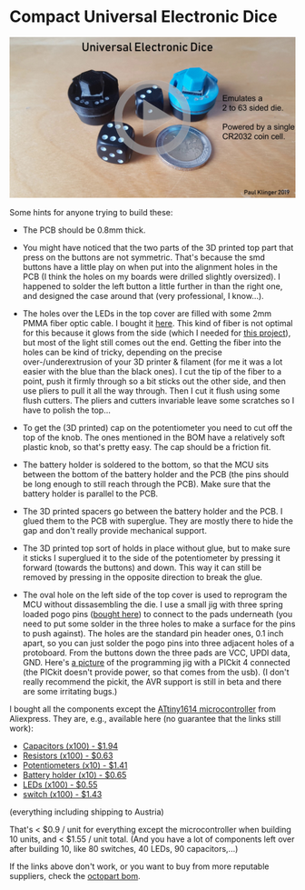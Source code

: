 # Compact Universal Electronic Dice


[![](video_link_image.jpg)](https://youtu.be/G88BLo7Vowo "Project video")

Some hints for anyone trying to build these:

- The PCB should be 0.8mm thick.

- You might have noticed that the two parts of the 3D printed top part that press on the buttons are not symmetric. That's because the smd buttons have a little play on when put into the alignment holes in the PCB (I think the holes on my boards were drilled slightly oversized). I happened to solder the left button a little further in than the right one, and designed the case around that (very professional, I know...).

- The holes over the LEDs in the top cover are filled with some 2mm PMMA fiber optic cable. I bought it [here](https://www.aliexpress.com/item/5mX-Transparent-side-glow-plastic-PMMA-fiber-optic-cable-solid-core-optic-cable-diameter-2mm-3mm/32807597828.html). This kind of fiber is not optimal for this because it glows from the side (which I needed for [this project](https://github.com/PaulKlinger/kerr_geodesic_sculpture)), but most of the light still comes out the end. Getting the fiber into the holes can be kind of tricky, depending on the precise over-/underextrusion of your 3D printer & filament (for me it was a lot easier with the blue than the black ones). I cut the tip of the fiber to a point, push it firmly through so a bit sticks out the other side, and then use pliers to pull it all the way through. Then I cut it flush using some flush cutters. The pliers and cutters invariable leave some scratches so I have to polish the top...

- To get the (3D printed) cap on the potentiometer you need to cut off the top of the knob. The ones mentioned in the BOM have a relatively soft plastic knob, so that's pretty easy. The cap should be a friction fit.

- The battery holder is soldered to the bottom, so that the MCU sits between the bottom of the battery holder and the PCB (the pins should be long enough to still reach through the PCB). Make sure that the battery holder is parallel to the PCB.

- The 3D printed spacers go between the battery holder and the PCB. I glued them to the PCB with superglue. They are mostly there to hide the gap and don't really provide mechanical support.

- The 3D printed top sort of holds in place without glue, but to make sure it sticks I superglued it to the side of the potentiometer by pressing it forward (towards the buttons) and down. This way it can still be removed by pressing in the opposite direction to break the glue.

- The oval hole on the left side of the top cover is used to reprogram the MCU without dissasembling the die. I use a small jig with three spring loaded pogo pins ([bought here](https://www.aliexpress.com/item/50pcs-set-New-P75-B1-Dia-1-02mm-100g-Cusp-Spear-Spring-Loaded-Test-Probes-Pogo/32767984398.html)) to connect to the pads underneath (you need to put some solder in the three holes to make a surface for the pins to push against). The holes are the standard pin header ones, 0.1 inch apart, so you can just solder the pogo pins into three adjacent holes of a protoboard. From the buttons down the three pads are VCC, UPDI data, GND. Here's [a picture](programming_jig.jpg) of the programming jig with a PICkit 4 connected (the PICkit doesn't provide power, so that comes from the usb). (I don't really recommend the pickit, the AVR support is still in beta and there are some irritating bugs.)


I bought all the components except the [ATtiny1614 microcontroller](https://octopart.com/attiny1614-ssfr-microchip-82181131) from Aliexpress. They are, e.g., available here (no guarantee that the links still work):
- [Capacitors (x100) - $1.94](https://www.aliexpress.com/item/100pcs-3-3PF-47UF-0805-SMD-100V-X7R-10-100nf-0-1uf-104K-104-22UF-4/32882102243.html)
- [Resistors (x100) - $0.63](https://www.aliexpress.com/item/100Pcs-0805-SMD-1-4W-0R-10M-chip-resistor-0-10R-100R-220R-330R-470R-1K/32858225842.html)
- [Potentiometers (x10) - $1.41](https://www.aliexpress.com/item/10pcs-x-RV09-vertical-12-5mm-Shaft-5K-10K-50K-100K-0932-Adjustable-Resistor-9-type/32897258726.html)
- [Battery holder (x10) - $0.65](https://www.aliexpress.com/item/10PCS-Battery-Button-Cell-Holder-Socket-Case-CR2032-battery-holder-2032/32819924096.html)
- [LEDs (x100) - $0.55](https://www.aliexpress.com/item/Free-Ship-100PCS-0805-light-emitting-diode-SMD-LED-bead-Red-Yellow-Green-White-Blue-Orange/32871959868.html)
- [switch (x100) - $1.43](https://www.aliexpress.com/item/50pcs-3-6mm-SMD-light-touch-switch-2-pin-side-button-Micro-switch-button-switches-3mm/32311331185.html)

(everything including shipping to Austria)

That's < $0.9 / unit for everything except the microcontroller when building 10 units, and < $1.55 / unit total. (And you have a lot of components left over after building 10, like 80 switches, 40 LEDs, 90 capacitors,...)

If the links above don't work, or you want to buy from more reputable suppliers, check the [octopart bom](pcb/octopart_bom.md).
